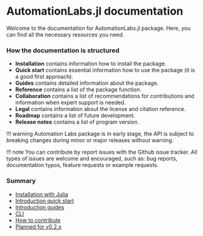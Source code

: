 # AutomationLabs.jl documentation

Welcome to the documentation for AutomationLabs.jl package. Here, you can find all the necessary resources you need.

### How the documentation is structured

* **Installation** contains information how to install the package.
* **Quick start** contains essential information how to use the package (it is a good first approach).
* **Guides** contains detailed information about the package.
* **Reference** contains a list of the package function.
* **Collaboration** contains a list of recommendations for contributions and information when expert support is needed.
* **Legal** contains information about the license and citation reference.
* **Roadmap** contains a list of future development.
* **Release notes** contains a list of program version.

!!! warning 
    Automation Labs package is in early stage, the API is subject to breaking changes during minor or major releases without warning.


!!! note 
    You can contribute by report issues with the Github issue tracker. All types of issues are welcome and encouraged, such as: bug reports, documentation typos, feature requests or example requests.

### Summary

* [Installation with Julia](@ref)
* [Introduction quick start](@ref)
* [Introduction guides](@ref)
* [CLI](@ref)
* [How to contribute](@ref)
* [Planned for v0.2.x](@ref)


